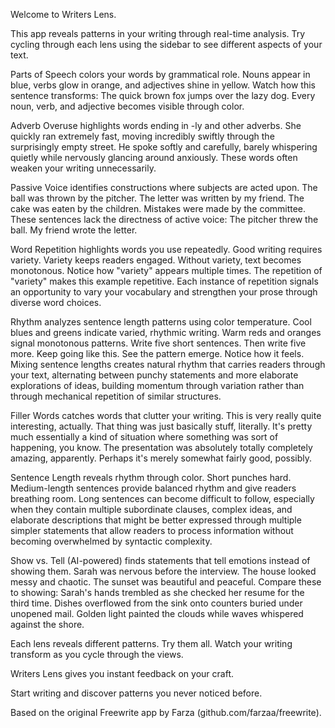 Welcome to Writers Lens.

This app reveals patterns in your writing through real-time analysis. Try cycling through each lens using the sidebar to see different aspects of your text.

Parts of Speech colors your words by grammatical role. Nouns appear in blue, verbs glow in orange, and adjectives shine in yellow. Watch how this sentence transforms: The quick brown fox jumps over the lazy dog. Every noun, verb, and adjective becomes visible through color.

Adverb Overuse highlights words ending in -ly and other adverbs. She quickly ran extremely fast, moving incredibly swiftly through the surprisingly empty street. He spoke softly and carefully, barely whispering quietly while nervously glancing around anxiously. These words often weaken your writing unnecessarily.

Passive Voice identifies constructions where subjects are acted upon. The ball was thrown by the pitcher. The letter was written by my friend. The cake was eaten by the children. Mistakes were made by the committee. These sentences lack the directness of active voice: The pitcher threw the ball. My friend wrote the letter.

Word Repetition highlights words you use repeatedly. Good writing requires variety. Variety keeps readers engaged. Without variety, text becomes monotonous. Notice how "variety" appears multiple times. The repetition of "variety" makes this example repetitive. Each instance of repetition signals an opportunity to vary your vocabulary and strengthen your prose through diverse word choices.

Rhythm analyzes sentence length patterns using color temperature. Cool blues and greens indicate varied, rhythmic writing. Warm reds and oranges signal monotonous patterns. Write five short sentences. Then write five more. Keep going like this. See the pattern emerge. Notice how it feels. Mixing sentence lengths creates natural rhythm that carries readers through your text, alternating between punchy statements and more elaborate explorations of ideas, building momentum through variation rather than through mechanical repetition of similar structures.

Filler Words catches words that clutter your writing. This is very really quite interesting, actually. That thing was just basically stuff, literally. It's pretty much essentially a kind of situation where something was sort of happening, you know. The presentation was absolutely totally completely amazing, apparently. Perhaps it's merely somewhat fairly good, possibly.

Sentence Length reveals rhythm through color. Short punches hard. Medium-length sentences provide balanced rhythm and give readers breathing room. Long sentences can become difficult to follow, especially when they contain multiple subordinate clauses, complex ideas, and elaborate descriptions that might be better expressed through multiple simpler statements that allow readers to process information without becoming overwhelmed by syntactic complexity.

Show vs. Tell (AI-powered) finds statements that tell emotions instead of showing them. Sarah was nervous before the interview. The house looked messy and chaotic. The sunset was beautiful and peaceful. Compare these to showing: Sarah's hands trembled as she checked her resume for the third time. Dishes overflowed from the sink onto counters buried under unopened mail. Golden light painted the clouds while waves whispered against the shore.

Each lens reveals different patterns. Try them all. Watch your writing transform as you cycle through the views.

Writers Lens gives you instant feedback on your craft.

Start writing and discover patterns you never noticed before.

Based on the original Freewrite app by Farza (github.com/farzaa/freewrite).
